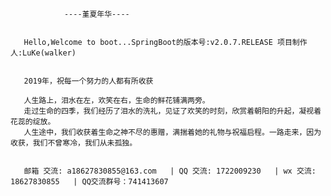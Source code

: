                 ----堇夏年华----
                
                
       Hello,Welcome to boot...SpringBoot的版本号:v2.0.7.RELEASE 项目制作人:LuKe(walker)


       2019年，祝每一个努力的人都有所收获

       人生路上，泪水在左，欢笑在右，生命的鲜花铺满两旁。
       走过生命的四季，我们经历了泪水的洗礼，见证了欢笑的时刻，欣赏着朝阳的升起，凝视着花蕊的绽放。
       人生途中，我们收获着生命之神不尽的惠赠，满揣着她的礼物与祝福启程。一路走来，因为收获，我们不曾寒冷，我们从未孤独。

       
       邮箱 交流: a18627830855@163.com   | QQ 交流: 1722009230   | wx 交流: 18627830855   | QQ交流群号：741413607